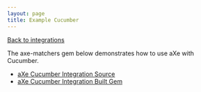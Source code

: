 ```yaml
---
layout: page
title: Example Cucumber
---
```

[Back to integrations](../)

The axe-matchers gem below demonstrates how to use aXe with Cucumber.

* <a class="dqpl-link" href="https://github.com/dequelabs/axe-matchers">aXe Cucumber Integration Source</a>
* <a class="dqpl-link" href="https://rubygems.org/gems/axe-matchers/">aXe Cucumber Integration Built Gem</a>
